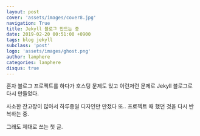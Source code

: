 ```yaml
---
layout: post
cover: 'assets/images/cover8.jpg'
navigation: True
title: Jekyll 블로그 만드는 중
date: 2019-02-20 00:51:00 +0900
tags: blog jekyll
subclass: 'post'
logo: 'assets/images/ghost.png'
author: lanphere
categories: lanphere
disqus: true
---
```


혼자 블로그 프로젝트를 하다가 호스팅 문제도 있고 이런저런 문제로 Jekyll 블로그로 다시 만들었다.

사소한 잔고장이 많아서 하루종일 디자인만 만졌다 또.. 프로젝트 때 했던 것을 다시 반복하는 중.

그래도 제대로 쓰는 첫 글.